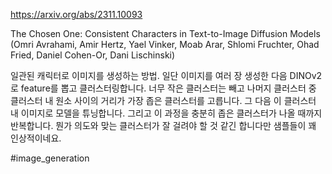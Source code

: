 https://arxiv.org/abs/2311.10093

The Chosen One: Consistent Characters in Text-to-Image Diffusion Models (Omri Avrahami, Amir Hertz, Yael Vinker, Moab Arar, Shlomi Fruchter, Ohad Fried, Daniel Cohen-Or, Dani Lischinski)

일관된 캐릭터로 이미지를 생성하는 방법. 일단 이미지를 여러 장 생성한 다음 DINOv2로 feature를 뽑고 클러스터링합니다. 너무 작은 클러스터는 빼고 나머지 클러스터 중 클러스터 내 원소 사이의 거리가 가장 좁은 클러스터를 고릅니다. 그 다음 이 클러스터 내 이미지로 모델을 튜닝합니다. 그리고 이 과정을 충분히 좁은 클러스터가 나올 때까지 반복합니다. 뭔가 의도와 맞는 클러스터가 잘 걸려야 할 것 같긴 합니다만 샘플들이 꽤 인상적이네요.

#image_generation 